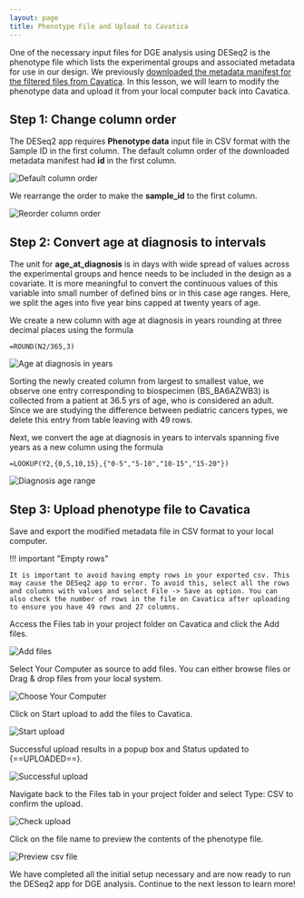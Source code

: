 ```yaml
---
layout: page
title: Phenotype File and Upload to Cavatica
---
```


One of the necessary input files for DGE analysis using DESeq2 is the phenotype file which lists the experimental groups and associated metadata for use in our design. We previously [downloaded the metadata manifest for the filtered files from Cavatica](./rna_seq_4.md). In this lesson, we will learn to modify the phenotype data and upload it from your local computer back into Cavatica.

## Step 1: Change column order

The DESeq2 app requires **Phenotype data** input file in CSV format with the Sample ID in the first column. The default column order of the downloaded metadata manifest had **id** in the first column.

![Default column order](../rna-seq-images/rna-seq-6-1.png "Default column order")

We rearrange the order to make the **sample_id** to the first column.

![Reorder column order](../rna-seq-images/rna-seq-6-2.png "Reorder column order")

## Step 2: Convert age at diagnosis to intervals

The unit for  **age_at_diagnosis** is in days with wide spread of values across the experimental groups and hence needs to be included in the design as a covariate. It is more meaningful to convert the continuous values of this variable into small number of defined bins or in this case age ranges. Here, we split the ages into five year bins capped at twenty years of age.

We create a new column with age at diagnosis in years rounding at three decimal places using the formula

```
=ROUND(N2/365,3)
```
![Age at diagnosis in years](../rna-seq-images/rna-seq-6-3.png "Age at diagnosis in years")

Sorting the newly created column from largest to smallest value, we observe one entry corresponding to biospecimen (BS_BA6AZWB3) is collected from a patient at 36.5 yrs of age, who is considered an adult. Since we are studying the difference between pediatric cancers types, we delete this entry from table leaving with 49 rows.

Next, we convert the age at diagnosis in years to intervals spanning five years as a new column using the formula

```
=LOOKUP(Y2,{0,5,10,15},{"0-5","5-10","10-15","15-20"})
```

![Diagnosis age range](../rna-seq-images/rna-seq-6-4.png "Diagnosis age range")

## Step 3: Upload phenotype file to Cavatica

Save and export the modified metadata file in CSV format to your local computer.

!!! important "Empty rows"

    It is important to avoid having empty rows in your exported csv. This may cause the DESeq2 app to error. To avoid this, select all the rows and columns with values and select File -> Save as option. You can also check the number of rows in the file on Cavatica after uploading to ensure you have 49 rows and 27 columns.

Access the <span class="highlight_txt">Files</span> tab in your project folder on Cavatica and click the <span class="highlight_txt">Add files</span>.

![Add files](../rna-seq-images/rna-seq-6-5.png "Add files")

Select <span class="highlight_txt">Your Computer</span> as source to add files. You can either browse files or Drag & drop files from your local system.

![Choose Your Computer](../rna-seq-images/rna-seq-6-6.png "Choose Your Computer")

Click on <span class="highlight_txt">Start upload</span> to add the files to Cavatica.

![Start upload](../rna-seq-images/rna-seq-6-7.png "Start upload")

Successful upload results in a popup box and Status updated to {==UPLOADED==}.

![Successful upload](../rna-seq-images/rna-seq-6-8.png "Successful  upload")

Navigate back to the <span class="highlight_txt">Files</span> tab in your project folder and select <span class="highlight_txt">Type: CSV</span> to confirm the upload.

![Check upload](../rna-seq-images/rna-seq-6-9.png "Check upload")

Click on the file name to preview the contents of the phenotype file.

![Preview csv file](../rna-seq-images/rna-seq-6-10.png "Preview csv file")


We have completed all the initial setup necessary and are now ready to run the DESeq2 app for DGE analysis. Continue to the next lesson to learn more!
